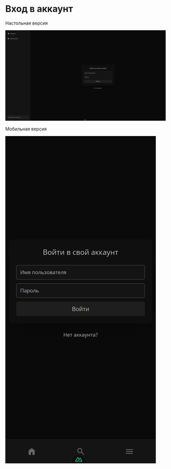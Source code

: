 # Вход в аккаунт

Настольная версия

<img src="./desktop.png" />

Мобильная версия

<img src="./mobile.png" />
